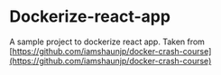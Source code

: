 # Dockerize-react-app

A sample project to dockerize react app.
Taken from [https://github.com/iamshaunjp/docker-crash-course](https://github.com/iamshaunjp/docker-crash-course)
